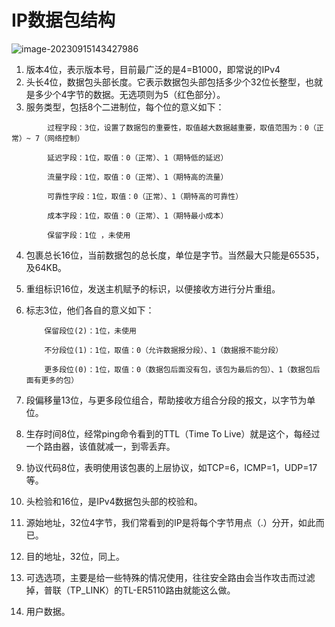 # IP数据包结构

![image-20230915143427986](C:\Users\jjjjjjava\AppData\Roaming\Typora\typora-user-images\image-20230915143427986.png)

1. 版本4位，表示版本号，目前最广泛的是4=B1000，即常说的IPv4
2. 头长4位，数据包头部长度。它表示数据包头部包括多少个32位长整型，也就是多少个4字节的数据。无选项则为5（红色部分）。
3. 服务类型，包括8个二进制位，每个位的意义如下：

```
    ​    过程字段：3位，设置了数据包的重要性，取值越大数据越重要，取值范围为：0（正常）~ 7（网络控制）

    ​    延迟字段：1位，取值：0（正常）、1（期特低的延迟）

    ​    流量字段：1位，取值：0（正常）、1（期特高的流量）

    ​    可靠性字段：1位，取值：0（正常）、1（期特高的可靠性）

    ​    成本字段：1位，取值：0（正常）、1（期特最小成本）

    ​    保留字段：1位 ，未使用
```

4. 包裹总长16位，当前数据包的总长度，单位是字节。当然最大只能是65535，及64KB。

5. 重组标识16位，发送主机赋予的标识，以便接收方进行分片重组。

6. 标志3位，他们各自的意义如下：

   ```
       保留段位(2)：1位，未使用
   
   ​    不分段位(1)：1位，取值：0（允许数据报分段）、1（数据报不能分段）
   
   ​    更多段位(0)：1位，取值：0（数据包后面没有包，该包为最后的包）、1（数据包后面有更多的包）
   ```

   

7. 段偏移量13位，与更多段位组合，帮助接收方组合分段的报文，以字节为单位。

8. 生存时间8位，经常ping命令看到的TTL（Time To Live）就是这个，每经过一个路由器，该值就减一，到零丢弃。

9. 协议代码8位，表明使用该包裹的上层协议，如TCP=6，ICMP=1，UDP=17等。

10. 头检验和16位，是IPv4数据包头部的校验和。

11. 源始地址，32位4字节，我们常看到的IP是将每个字节用点（.）分开，如此而已。

12. 目的地址，32位，同上。

13. 可选选项，主要是给一些特殊的情况使用，往往安全路由会当作攻击而过滤掉，普联（TP_LINK）的TL-ER5110路由就能这么做。

14. 用户数据。